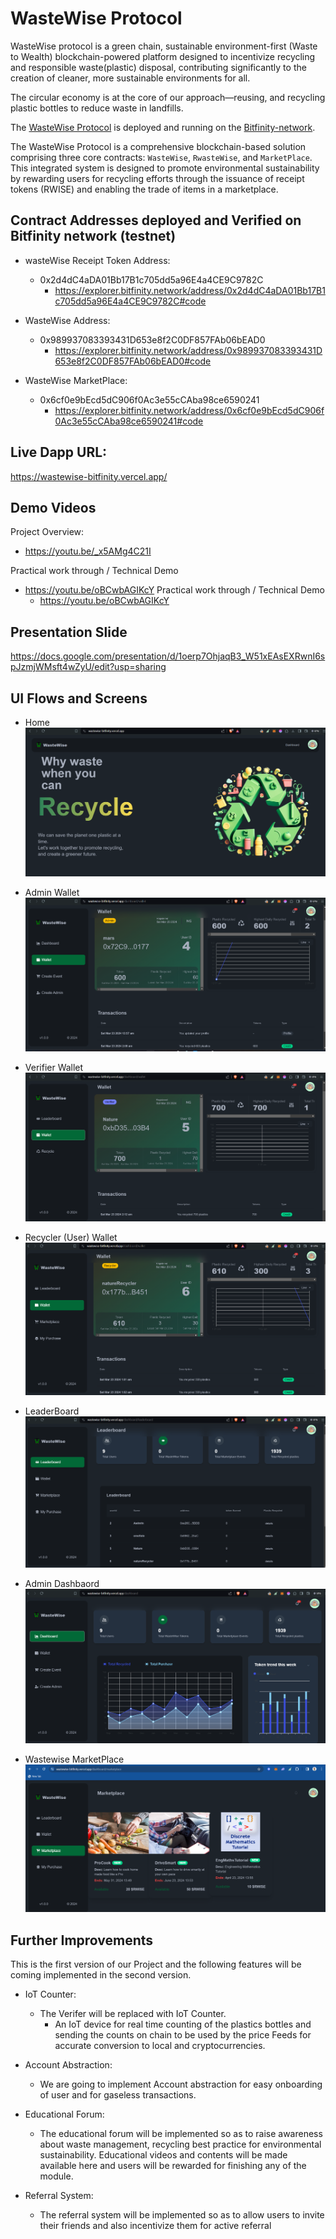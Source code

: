 # WasteWise Protocol

WasteWise protocol is a green chain, sustainable environment-first (Waste to Wealth) blockchain-powered platform designed to incentivize recycling and responsible waste(plastic) disposal, contributing significantly to the creation of cleaner, more sustainable environments for all.

The circular economy is at the core of our approach—reusing, and recycling plastic bottles to reduce waste in landfills.

The [WasteWise Protocol](https://wastewise-bitfinity.vercel.app/) is deployed and running on the [Bitfinity-network](https://docs.bitfinity.network/).

The WasteWise Protocol is a comprehensive blockchain-based solution comprising three core contracts: `WasteWise`, `RwasteWise`, and `MarketPlace`. This integrated system is designed to promote environmental sustainability by rewarding users for recycling efforts through the issuance of receipt tokens (RWISE) and enabling the trade of items in a marketplace.

## Contract Addresses deployed and Verified on Bitfinity network (testnet)

- wasteWise Receipt Token Address:

  - 0x2d4dC4aDA01Bb17B1c705dd5a96E4a4CE9C9782C
    - https://explorer.bitfinity.network/address/0x2d4dC4aDA01Bb17B1c705dd5a96E4a4CE9C9782C#code

- WasteWise Address:

  - 0x989937083393431D653e8f2C0DF857FAb06bEAD0
    - https://explorer.bitfinity.network/address/0x989937083393431D653e8f2C0DF857FAb06bEAD0#code

- WasteWise MarketPlace:
  - 0x6cf0e9bEcd5dC906f0Ac3e55cCAba98ce6590241
    - https://explorer.bitfinity.network/address/0x6cf0e9bEcd5dC906f0Ac3e55cCAba98ce6590241#code

## Live Dapp URL:

https://wastewise-bitfinity.vercel.app/

## Demo Videos

Project Overview:

- https://youtu.be/_x5AMg4C21I

Practical work through / Technical Demo

- https://youtu.be/oBCwbAGIKcY
Practical work through / Technical Demo 
  - https://youtu.be/oBCwbAGIKcY

## Presentation Slide

https://docs.google.com/presentation/d/1oerp7OhjaqB3_W51xEAsEXRwnI6spJzmjWMsft4wZyU/edit?usp=sharing

## UI Flows and Screens

- Home
  ![01](./images/01.png)

- Admin Wallet
  ![05](./images/05.png)

- Verifier Wallet
  ![04](./images/04.png)

- Recycler (User) Wallet
  ![02](./images/02.png)

- LeaderBoard
  ![03](./images/03.png)

- Admin Dashbaord
  ![06](./images/06.png)

- Wastewise MarketPlace
  ![07](./images/07.png)

## Further Improvements

This is the first version of our Project and the following features will be coming implemented in the second version.

- IoT Counter:

  - The Verifer will be replaced with IoT Counter.
    - An IoT device for real time counting of the plastics bottles and sending the counts on chain to be used by the price Feeds for accurate conversion to local and cryptocurrencies.

- Account Abstraction:

  - We are going to implement Account abstraction for easy onboarding of user and for gaseless transactions.

- Educational Forum:

  - The educational forum will be implemented so as to raise awareness about waste management, recycling best practice for environmental sustainability. Educational videos and contents will be made available here and users will be rewarded for finishing any of the module.

- Referral System:
  - The referral system will be implemented so as to allow users to invite their friends and also incentivize them for active referral
